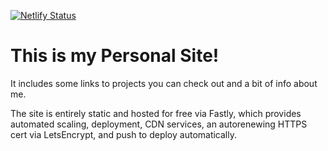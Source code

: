 [![Netlify Status](https://api.netlify.com/api/v1/badges/d80d6b48-5cf7-4809-9c6f-f12a07dacfd2/deploy-status)](https://app.netlify.com/sites/frosty-curie-084254/deploys)

# This is my Personal Site!

It includes some links to projects you can check out and a bit of info about me.

The site is entirely static and hosted for free via Fastly, which 
provides automated scaling, deployment, CDN services, an autorenewing HTTPS cert via LetsEncrypt, and push to deploy automatically.
